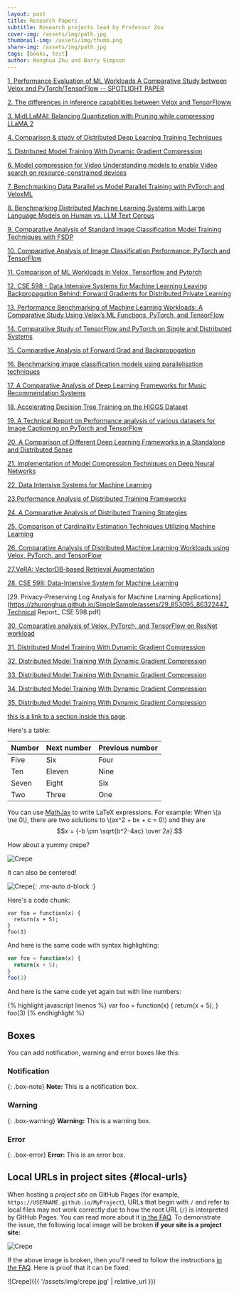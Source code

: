 ```yaml
---
layout: post
title: Research Papers
subtitle: Research projects lead by Professor Zou
cover-img: /assets/img/path.jpg
thumbnail-img: /assets/img/thumb.png
share-img: /assets/img/path.jpg
tags: [books, test]
author: Ronghua Zhu and Barry Simpson
---
```



[1. Performance Evaluation of ML Workloads A Comparative Study between Velox and PyTorch/TensorFlow  -- SPOTLIGHT PAPER](https://zhuronghua.github.io/SimpleSample/assets/1_156778_86344469_CSE598_Group1_Technical_Report.pdf)

[2. The differences in inference capabilities between Velox and TensorFloww](https://zhuronghua.github.io/SimpleSample/assets/2_283718_86340777_Final_Technical_Report.pdf)

[3. MidLLaMAI: Balancing Quantization with Pruning while compressing LLaMA 2](https://zhuronghua.github.io/SimpleSample/assets/3_915432_86300351_Group_3_Project_Report.pdf)

[4. Comparison & study of Distributed Deep Learning Training Techniques](https://zhuronghua.github.io/SimpleSample/assets/4_757069_86332872_Group4-Report.pdf)

[5. Distributed Model Training With Dynamic Gradient Compression](https://zhuronghua.github.io/SimpleSample/assets/5_773084_86360486_DISML_report.pdf)

[6. Model compression for Video Understanding models to enable Video search on resource-constrained devices](https://zhuronghua.github.io/SimpleSample/assets/6_978291_86361703_Spring23_598Final_Proj_Report.pdf)

[7. Benchmarking Data Parallel vs Model Parallel Training with PyTorch and VeloxML](https://zhuronghua.github.io/SimpleSample/assets/7_931975_86327769_DISML_Project_Report___Group_7-1.pdf)

[8. Benchmarking Distributed Machine Learning Systems with Large Language Models on Human vs. LLM Text Corpus](https://zhuronghua.github.io/SimpleSample/assets/8_945276_86359389_Group8_DISML_Project_Report.pdf)

[9. Comparative Analysis of Standard Image Classification Model Training Techniques with FSDP](https://zhuronghua.github.io/SimpleSample/assets/9_725921_86306815_CSE598_Final_Project_Report_Group9.pdf)

[10. Comparative Analysis of Image Classification Performance: PyTorch and TensorFlow](https://zhuronghua.github.io/SimpleSample/assets/10_951758_86343457_Comparative_Analysis_of_Image_Classification_Performance.pdf)

[11. Comparison of ML Workloads in Velox, Tensorflow and Pytorch](https://zhuronghua.github.io/SimpleSample/assets/11_861230_86352402_Technical_Report.pdf)

[12. CSE 598 - Data Intensive Systems for Machine Learning Leaving Backpropagation Behind: Forward Gradients for Distributed Private Learning](https://zhuronghua.github.io/SimpleSample/assets/assets/12_972003_86359328_CSE_598_Group_12.pdf.pdf)

[13. Performance Benchmarking of Machine Learning Workloads: A Comparative Study Using Velox’s ML Functions, PyTorch, and TensorFlow](https://zhuronghua.github.io/SimpleSample/assets/13_972032_86344634_Group_13.pdf)

[14. Comparative Study of TensorFlow and PyTorch on Single and Distributed Systems](https://zhuronghua.github.io/SimpleSample/assets/14_930913_86348574_Group14.pdf)

[15. Comparative Analysis of Forward Grad and Backpropogation](https://zhuronghua.github.io/SimpleSample/assets/15_971535_86361520_Group15_project_report-1.pdf)

[16. Benchmarking image classification models using parallelisation techniques](https://zhuronghua.github.io/SimpleSample/assets/16_973994_86354720_CSE598___DISML___Project_Technical_Report.pdf)

[17. A Comparative Analysis of Deep Learning Frameworks for Music Recommendation Systems](https://zhuronghua.github.io/SimpleSample/assets/17_951230_86353382_CSE_598_Project_Group17_Report.pdf)

[18. Accelerating Decision Tree Training on the HIGGS Dataset](https://zhuronghua.github.io/SimpleSample/assets/18_912405_86350901_T18_DISML_Technical_Report.pdf)

[19. A Technical Report on Performance analysis of various datasets for Image Captioning on PyTorch and TensorFlow](https://zhuronghua.github.io/SimpleSample/assets/19_965216_86353831_Group_19.pdf)

[20. A Comparison of Different Deep Learning Frameworks in a Standalone and Distributed Sense](https://zhuronghua.github.io/SimpleSample/assets/20_972314_86354221_DISML.pdf)

[21. Implementation of Model Compression Techniques on Deep Neural Networks](https://zhuronghua.github.io/SimpleSample/assets/21_409384_86356321_CSE598_DISML_G21.pdf)

[22. Data Intensive Systems for Machine Learning](https://zhuronghua.github.io/SimpleSample/assets/22_765547_86352344_DISML_Project.pdf)

[23.Performance Analysis of Distributed Training Frameworks](https://zhuronghua.github.io/SimpleSample/assets/23_791697_86355224_DISML_23.pdf)

[24. A Comparative Analysis of Distributed Training Strategies](https://zhuronghua.github.io/SimpleSample/assets/24_768521_86352734_DISML_Project_Report.pdf)

[25. Comparison of Cardinality Estimation Techniques Utilizing Machine Learning](https://zhuronghua.github.io/SimpleSample/assets/25_921238_86336405_DISML_Report.pdf)

[26. Comparative Analysis of Distributed Machine Learning Workloads using Velox, PyTorch, and TensorFlow](https://zhuronghua.github.io/SimpleSample/assets/26_972063_86350756_group26_finalreport.pdf)

[27.VeRA: VectorDB-based Retrieval Augmentation](https://zhuronghua.github.io/SimpleSample/assets/27_971522_86347991_VeRA.pdf)

[28. CSE 598: Data-Intensive System for Machine Learning](https://zhuronghua.github.io/SimpleSample/assets/28_770701_86346130.pdf)

[29. Privacy-Preserving Log Analysis for Machine Learning Applications](https://zhuronghua.github.io/SimpleSample/assets/29_853095_86322447_Technical Report_ CSE 598.pdf)

[30. Comparative analysis of Velox, PyTorch, and TensorFlow on ResNet workload](https://zhuronghua.github.io/SimpleSample/assets/30_922879_86343640_Team_30_Autobots_Technical_Report.pdf)

[31. Distributed Model Training With Dynamic Gradient Compression](https://zhuronghua.github.io/SimpleSample/assets/5_773084_86360486_DISML_report.pdf)

[32. Distributed Model Training With Dynamic Gradient Compression](https://zhuronghua.github.io/SimpleSample/assets/5_773084_86360486_DISML_report.pdf)

[33. Distributed Model Training With Dynamic Gradient Compression](https://zhuronghua.github.io/SimpleSample/assets/5_773084_86360486_DISML_report.pdf)

[34. Distributed Model Training With Dynamic Gradient Compression](https://zhuronghua.github.io/SimpleSample/assets/5_773084_86360486_DISML_report.pdf)

[35. Distributed Model Training With Dynamic Gradient Compression](https://zhuronghua.github.io/SimpleSample/assets/5_773084_86360486_DISML_report.pdf)

[this is a link to a section inside this page](#local-urls).

Here's a table:

| Number | Next number | Previous number |
| :------ |:--- | :--- |
| Five | Six | Four |
| Ten | Eleven | Nine |
| Seven | Eight | Six |
| Two | Three | One |

You can use [MathJax](https://www.mathjax.org/) to write LaTeX expressions. For example:
When \\(a \ne 0\\), there are two solutions to \\(ax^2 + bx + c = 0\\) and they are $$x = {-b \pm \sqrt{b^2-4ac} \over 2a}.$$

How about a yummy crepe?

![Crepe](https://beautifuljekyll.com/assets/img/crepe.jpg)

It can also be centered!

![Crepe](https://beautifuljekyll.com/assets/img/crepe.jpg){: .mx-auto.d-block :}

Here's a code chunk:

~~~
var foo = function(x) {
  return(x + 5);
}
foo(3)
~~~

And here is the same code with syntax highlighting:

```javascript
var foo = function(x) {
  return(x + 5);
}
foo(3)
```

And here is the same code yet again but with line numbers:

{% highlight javascript linenos %}
var foo = function(x) {
  return(x + 5);
}
foo(3)
{% endhighlight %}

## Boxes
You can add notification, warning and error boxes like this:

### Notification

{: .box-note}
**Note:** This is a notification box.

### Warning

{: .box-warning}
**Warning:** This is a warning box.

### Error

{: .box-error}
**Error:** This is an error box.

## Local URLs in project sites {#local-urls}

When hosting a *project site* on GitHub Pages (for example, `https://USERNAME.github.io/MyProject`), URLs that begin with `/` and refer to local files may not work correctly due to how the root URL (`/`) is interpreted by GitHub Pages. You can read more about it [in the FAQ](https://beautifuljekyll.com/faq/#links-in-project-page). To demonstrate the issue, the following local image will be broken **if your site is a project site:**

![Crepe](/assets/img/crepe.jpg)

If the above image is broken, then you'll need to follow the instructions [in the FAQ](https://beautifuljekyll.com/faq/#links-in-project-page). Here is proof that it can be fixed:

![Crepe]({{ '/assets/img/crepe.jpg' | relative_url }})
